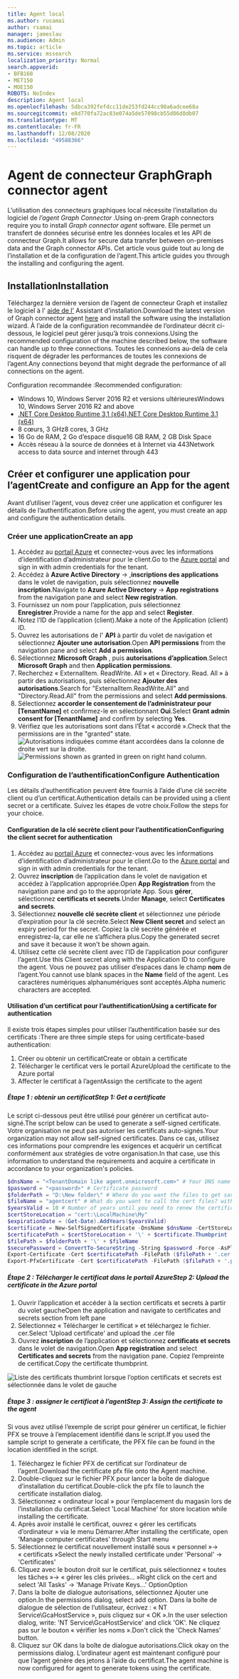 ```yaml
---
title: Agent local
ms.author: rusamai
author: rsamai
manager: jameslau
ms.audience: Admin
ms.topic: article
ms.service: mssearch
localization_priority: Normal
search.appverid:
- BFB160
- MET150
- MOE150
ROBOTS: NoIndex
description: Agent local
ms.openlocfilehash: 5dbca392fefdcc11de253fd244cc98a6adcee68a
ms.sourcegitcommit: e8d770fa72ac83e074a5de57098cb55d06d8db07
ms.translationtype: MT
ms.contentlocale: fr-FR
ms.lasthandoff: 12/08/2020
ms.locfileid: "49588366"
---
```

# <a name="graph-connector-agent"></a><span data-ttu-id="43961-103">Agent de connecteur Graph</span><span class="sxs-lookup"><span data-stu-id="43961-103">Graph connector agent</span></span>

<span data-ttu-id="43961-104">L’utilisation des connecteurs graphiques local nécessite l’installation du logiciel de *l’agent Graph Connector* .</span><span class="sxs-lookup"><span data-stu-id="43961-104">Using on-prem Graph connectors require you to install *Graph connector agent* software.</span></span> <span data-ttu-id="43961-105">Elle permet un transfert de données sécurisé entre les données locales et les API de connecteur Graph.</span><span class="sxs-lookup"><span data-stu-id="43961-105">It allows for secure data transfer between on-premises data and the Graph connector APIs.</span></span> <span data-ttu-id="43961-106">Cet article vous guide tout au long de l’installation et de la configuration de l’agent.</span><span class="sxs-lookup"><span data-stu-id="43961-106">This article guides you through the installing and configuring the agent.</span></span>

## <a name="installation"></a><span data-ttu-id="43961-107">Installation</span><span class="sxs-lookup"><span data-stu-id="43961-107">Installation</span></span>

<span data-ttu-id="43961-108">Téléchargez la dernière version de l’agent de connecteur Graph et installez le logiciel à l' [aide de l'](https://aka.ms/gcadownload) Assistant d’installation.</span><span class="sxs-lookup"><span data-stu-id="43961-108">Download the latest version of Graph connector agent [here](https://aka.ms/gcadownload) and install the software using the installation wizard.</span></span> <span data-ttu-id="43961-109">À l’aide de la configuration recommandée de l’ordinateur décrit ci-dessous, le logiciel peut gérer jusqu’à trois connexions.</span><span class="sxs-lookup"><span data-stu-id="43961-109">Using the recommended configuration of the machine described below, the software can handle up to three connections.</span></span> <span data-ttu-id="43961-110">Toutes les connexions au-delà de cela risquent de dégrader les performances de toutes les connexions de l’agent.</span><span class="sxs-lookup"><span data-stu-id="43961-110">Any connections beyond that might degrade the performance of all connections on the agent.</span></span>

<span data-ttu-id="43961-111">Configuration recommandée :</span><span class="sxs-lookup"><span data-stu-id="43961-111">Recommended configuration:</span></span>

* <span data-ttu-id="43961-112">Windows 10, Windows Server 2016 R2 et versions ultérieures</span><span class="sxs-lookup"><span data-stu-id="43961-112">Windows 10, Windows Server 2016 R2 and above</span></span>
* [<span data-ttu-id="43961-113">.NET Core Desktop Runtime 3,1 (x64)</span><span class="sxs-lookup"><span data-stu-id="43961-113">.NET Core Desktop Runtime 3.1 (x64)</span></span>](https://dotnet.microsoft.com/download/dotnet-core/3.1)
* <span data-ttu-id="43961-114">8 cœurs, 3 GHz</span><span class="sxs-lookup"><span data-stu-id="43961-114">8 cores, 3 GHz</span></span>
* <span data-ttu-id="43961-115">16 Go de RAM, 2 Go d’espace disque</span><span class="sxs-lookup"><span data-stu-id="43961-115">16 GB RAM, 2 GB Disk Space</span></span>
* <span data-ttu-id="43961-116">Accès réseau à la source de données et à Internet via 443</span><span class="sxs-lookup"><span data-stu-id="43961-116">Network access to data source and internet through 443</span></span>

## <a name="create-and-configure-an-app-for-the-agent"></a><span data-ttu-id="43961-117">Créer et configurer une application pour l’agent</span><span class="sxs-lookup"><span data-stu-id="43961-117">Create and configure an App for the agent</span></span>  

<span data-ttu-id="43961-118">Avant d’utiliser l’agent, vous devez créer une application et configurer les détails de l’authentification.</span><span class="sxs-lookup"><span data-stu-id="43961-118">Before using the agent, you must create an app and configure the authentication details.</span></span>

### <a name="create-an-app"></a><span data-ttu-id="43961-119">Créer une application</span><span class="sxs-lookup"><span data-stu-id="43961-119">Create an app</span></span>

1. <span data-ttu-id="43961-120">Accédez au [portail Azure](https://portal.azure.com) et connectez-vous avec les informations d’identification d’administrateur pour le client.</span><span class="sxs-lookup"><span data-stu-id="43961-120">Go to the [Azure portal](https://portal.azure.com) and sign in with admin credentials for the tenant.</span></span>
2. <span data-ttu-id="43961-121">Accédez à **Azure Active Directory**  ->  ,**inscriptions des applications** dans le volet de navigation, puis sélectionnez **nouvelle inscription**.</span><span class="sxs-lookup"><span data-stu-id="43961-121">Navigate to **Azure Active Directory** -> **App registrations** from the navigation pane and select **New registration**.</span></span>
3. <span data-ttu-id="43961-122">Fournissez un nom pour l’application, puis sélectionnez **Enregistrer**.</span><span class="sxs-lookup"><span data-stu-id="43961-122">Provide a name for the app and select **Register**.</span></span>
4. <span data-ttu-id="43961-123">Notez l’ID de l’application (client).</span><span class="sxs-lookup"><span data-stu-id="43961-123">Make a note of the Application (client) ID.</span></span>
5. <span data-ttu-id="43961-124">Ouvrez les autorisations de l' **API** à partir du volet de navigation et sélectionnez **Ajouter une autorisation**.</span><span class="sxs-lookup"><span data-stu-id="43961-124">Open **API permissions** from the navigation pane and select **Add a permission**.</span></span>
6. <span data-ttu-id="43961-125">Sélectionnez **Microsoft Graph** , puis **autorisations d’application**.</span><span class="sxs-lookup"><span data-stu-id="43961-125">Select **Microsoft Graph** and then **Application permissions**.</span></span>
7. <span data-ttu-id="43961-126">Recherchez « ExternalItem. ReadWrite. All » et « Directory. Read. All » à partir des autorisations, puis sélectionnez **Ajouter des autorisations**.</span><span class="sxs-lookup"><span data-stu-id="43961-126">Search for "ExternalItem.ReadWrite.All" and "Directory.Read.All" from the permissions and select **Add permissions**.</span></span>
8. <span data-ttu-id="43961-127">Sélectionnez **accorder le consentement de l’administrateur pour [TenantName]** et confirmez-le en sélectionnant **Oui**.</span><span class="sxs-lookup"><span data-stu-id="43961-127">Select **Grant admin consent for [TenantName]** and confirm by selecting **Yes**.</span></span>
9. <span data-ttu-id="43961-128">Vérifiez que les autorisations sont dans l’État « accordé ».</span><span class="sxs-lookup"><span data-stu-id="43961-128">Check that the permissions are in the "granted" state.</span></span>
     <span data-ttu-id="43961-129">![Autorisations indiquées comme étant accordées dans la colonne de droite vert sur la droite.](media/onprem-agent/granted-state.png)</span><span class="sxs-lookup"><span data-stu-id="43961-129">![Permissions shown as granted in green on right hand column.](media/onprem-agent/granted-state.png)</span></span>

### <a name="configure-authentication"></a><span data-ttu-id="43961-130">Configuration de l’authentification</span><span class="sxs-lookup"><span data-stu-id="43961-130">Configure Authentication</span></span>

<span data-ttu-id="43961-131">Les détails d’authentification peuvent être fournis à l’aide d’une clé secrète client ou d’un certificat.</span><span class="sxs-lookup"><span data-stu-id="43961-131">Authentication details can be provided using a client secret or a certificate.</span></span> <span data-ttu-id="43961-132">Suivez les étapes de votre choix.</span><span class="sxs-lookup"><span data-stu-id="43961-132">Follow the steps for your choice.</span></span>

#### <a name="configuring-the-client-secret-for-authentication"></a><span data-ttu-id="43961-133">Configuration de la clé secrète client pour l’authentification</span><span class="sxs-lookup"><span data-stu-id="43961-133">Configuring the client secret for authentication</span></span>

1. <span data-ttu-id="43961-134">Accédez au [portail Azure](https://portal.azure.com) et connectez-vous avec les informations d’identification d’administrateur pour le client.</span><span class="sxs-lookup"><span data-stu-id="43961-134">Go to the [Azure portal](https://portal.azure.com) and sign in with admin credentials for the tenant.</span></span>
2. <span data-ttu-id="43961-135">Ouvrez **inscription** de l’application dans le volet de navigation et accédez à l’application appropriée.</span><span class="sxs-lookup"><span data-stu-id="43961-135">Open **App Registration** from the navigation pane and go to the appropriate App.</span></span> <span data-ttu-id="43961-136">Sous **gérer**, sélectionnez **certificats et secrets**.</span><span class="sxs-lookup"><span data-stu-id="43961-136">Under **Manage**, select **Certificates and secrets**.</span></span>
3. <span data-ttu-id="43961-137">Sélectionnez **nouvelle clé secrète client** et sélectionnez une période d’expiration pour la clé secrète.</span><span class="sxs-lookup"><span data-stu-id="43961-137">Select **New Client secret** and select an expiry period for the secret.</span></span> <span data-ttu-id="43961-138">Copiez la clé secrète générée et enregistrez-la, car elle ne s’affichera plus.</span><span class="sxs-lookup"><span data-stu-id="43961-138">Copy the generated secret and save it because it won't be shown again.</span></span>
4. <span data-ttu-id="43961-139">Utilisez cette clé secrète client avec l’ID de l’application pour configurer l’agent.</span><span class="sxs-lookup"><span data-stu-id="43961-139">Use this Client secret along with the Application ID to configure the agent.</span></span> <span data-ttu-id="43961-140">Vous ne pouvez pas utiliser d’espaces dans le champ **nom** de l’agent.</span><span class="sxs-lookup"><span data-stu-id="43961-140">You cannot use blank spaces in the **Name** field of the agent.</span></span> <span data-ttu-id="43961-141">Les caractères numériques alphanumériques sont acceptés.</span><span class="sxs-lookup"><span data-stu-id="43961-141">Alpha numeric characters are accepted.</span></span>

#### <a name="using-a-certificate-for-authentication"></a><span data-ttu-id="43961-142">Utilisation d’un certificat pour l’authentification</span><span class="sxs-lookup"><span data-stu-id="43961-142">Using a certificate for authentication</span></span>

<span data-ttu-id="43961-143">Il existe trois étapes simples pour utiliser l’authentification basée sur des certificats :</span><span class="sxs-lookup"><span data-stu-id="43961-143">There are three simple steps for using certificate-based authentication:</span></span>

1. <span data-ttu-id="43961-144">Créer ou obtenir un certificat</span><span class="sxs-lookup"><span data-stu-id="43961-144">Create or obtain a certificate</span></span>
1. <span data-ttu-id="43961-145">Télécharger le certificat vers le portail Azure</span><span class="sxs-lookup"><span data-stu-id="43961-145">Upload the certificate to the Azure portal</span></span>
1. <span data-ttu-id="43961-146">Affecter le certificat à l’agent</span><span class="sxs-lookup"><span data-stu-id="43961-146">Assign the certificate to the agent</span></span>

##### <a name="step-1-get-a-certificate"></a><span data-ttu-id="43961-147">Étape 1 : obtenir un certificat</span><span class="sxs-lookup"><span data-stu-id="43961-147">Step 1: Get a certificate</span></span>

<span data-ttu-id="43961-148">Le script ci-dessous peut être utilisé pour générer un certificat auto-signé.</span><span class="sxs-lookup"><span data-stu-id="43961-148">The script below can be used to generate a self-signed certificate.</span></span> <span data-ttu-id="43961-149">Votre organisation ne peut pas autoriser les certificats auto-signés.</span><span class="sxs-lookup"><span data-stu-id="43961-149">Your organization may not allow self-signed certificates.</span></span> <span data-ttu-id="43961-150">Dans ce cas, utilisez ces informations pour comprendre les exigences et acquérir un certificat conformément aux stratégies de votre organisation.</span><span class="sxs-lookup"><span data-stu-id="43961-150">In that case, use this information to understand the requirements and acquire a certificate in accordance to your organization's policies.</span></span>

```Powershell
$dnsName = "<TenantDomain like agent.onmicrosoft.com>" # Your DNS name
$password = "<password>" # Certificate password
$folderPath = "D:\New folder\" # Where do you want the files to get saved to? The folder needs to exist.
$fileName = "agentcert" # What do you want to call the cert files? without the file extension
$yearsValid = 10 # Number of years until you need to renew the certificate
$certStoreLocation = "cert:\LocalMachine\My"
$expirationDate = (Get-Date).AddYears($yearsValid)
$certificate = New-SelfSignedCertificate -DnsName $dnsName -CertStoreLocation $certStoreLocation -NotAfter $expirationDate -KeyExportPolicy Exportable -KeySpec Signature
$certificatePath = $certStoreLocation + '\' + $certificate.Thumbprint
$filePath = $folderPath + '\' + $fileName
$securePassword = ConvertTo-SecureString -String $password -Force -AsPlainText
Export-Certificate -Cert $certificatePath -FilePath ($filePath + '.cer')
Export-PfxCertificate -Cert $certificatePath -FilePath ($filePath + '.pfx') -Password $securePassword
```

##### <a name="step-2-upload-the-certificate-in-the-azure-portal"></a><span data-ttu-id="43961-151">Étape 2 : Télécharger le certificat dans le portail Azure</span><span class="sxs-lookup"><span data-stu-id="43961-151">Step 2: Upload the certificate in the Azure portal</span></span>

1. <span data-ttu-id="43961-152">Ouvrir l’application et accéder à la section certificats et secrets à partir du volet gauche</span><span class="sxs-lookup"><span data-stu-id="43961-152">Open the application and navigate to certificates and secrets section from left pane</span></span>
1. <span data-ttu-id="43961-153">Sélectionnez « Télécharger le certificat » et téléchargez le fichier. cer.</span><span class="sxs-lookup"><span data-stu-id="43961-153">Select 'Upload certificate' and upload the .cer file</span></span>
1. <span data-ttu-id="43961-154">Ouvrez **inscription** de l’application et sélectionnez **certificats et secrets** dans le volet de navigation.</span><span class="sxs-lookup"><span data-stu-id="43961-154">Open **App registration** and select **Certificates and secrets** from the navigation pane.</span></span> <span data-ttu-id="43961-155">Copiez l’empreinte de certificat.</span><span class="sxs-lookup"><span data-stu-id="43961-155">Copy the certificate thumbprint.</span></span>

![Liste des certificats thumbrint lorsque l’option certificats et secrets est sélectionnée dans le volet de gauche](media/onprem-agent/certificates.png)

##### <a name="step-3-assign-the-certificate-to-the-agent"></a><span data-ttu-id="43961-157">Étape 3 : assigner le certificat à l’agent</span><span class="sxs-lookup"><span data-stu-id="43961-157">Step 3: Assign the certificate to the agent</span></span>

<span data-ttu-id="43961-158">Si vous avez utilisé l’exemple de script pour générer un certificat, le fichier PFX se trouve à l’emplacement identifié dans le script.</span><span class="sxs-lookup"><span data-stu-id="43961-158">If you used the sample script to generate a certificate, the PFX file can be found in the location identified in the script.</span></span>

1. <span data-ttu-id="43961-159">Téléchargez le fichier PFX de certificat sur l’ordinateur de l’agent.</span><span class="sxs-lookup"><span data-stu-id="43961-159">Download the certificate pfx file onto the Agent machine.</span></span>
1. <span data-ttu-id="43961-160">Double-cliquez sur le fichier PFX pour lancer la boîte de dialogue d’installation du certificat.</span><span class="sxs-lookup"><span data-stu-id="43961-160">Double-click the pfx file to launch the certificate installation dialog.</span></span>
1. <span data-ttu-id="43961-161">Sélectionnez « ordinateur local » pour l’emplacement du magasin lors de l’installation du certificat.</span><span class="sxs-lookup"><span data-stu-id="43961-161">Select 'Local Machine' for store location while installing the certificate.</span></span>
1. <span data-ttu-id="43961-162">Après avoir installé le certificat, ouvrez « gérer les certificats d’ordinateur » via le menu Démarrer.</span><span class="sxs-lookup"><span data-stu-id="43961-162">After installing the certificate, open 'Manage computer certificates' through Start menu</span></span>
1. <span data-ttu-id="43961-163">Sélectionnez le certificat nouvellement installé sous « personnel »-> « certificats »</span><span class="sxs-lookup"><span data-stu-id="43961-163">Select the newly installed certificate under 'Personal' -> 'Certificates'</span></span>
1. <span data-ttu-id="43961-164">Cliquez avec le bouton droit sur le certificat, puis sélectionnez « toutes les tâches »-> « gérer les clés privées... »</span><span class="sxs-lookup"><span data-stu-id="43961-164">Right click on the cert and select 'All Tasks' -> 'Manage Private Keys…'</span></span> <span data-ttu-id="43961-165">Option</span><span class="sxs-lookup"><span data-stu-id="43961-165">Option</span></span>
1. <span data-ttu-id="43961-166">Dans la boîte de dialogue autorisations, sélectionnez Ajouter une option.</span><span class="sxs-lookup"><span data-stu-id="43961-166">In the permissions dialog, select add option.</span></span> <span data-ttu-id="43961-167">Dans la boîte de dialogue de sélection de l’utilisateur, écrivez : « NT Service\GcaHostService », puis cliquez sur « OK ».</span><span class="sxs-lookup"><span data-stu-id="43961-167">In the user selection dialog, write: 'NT Service\GcaHostService' and click 'OK'.</span></span> <span data-ttu-id="43961-168">Ne cliquez pas sur le bouton « vérifier les noms ».</span><span class="sxs-lookup"><span data-stu-id="43961-168">Don't click the 'Check Names' button.</span></span>
1. <span data-ttu-id="43961-169">Cliquez sur OK dans la boîte de dialogue autorisations.</span><span class="sxs-lookup"><span data-stu-id="43961-169">Click okay on the permissions dialog.</span></span> <span data-ttu-id="43961-170">L’ordinateur agent est maintenant configuré pour que l’agent génère des jetons à l’aide du certificat.</span><span class="sxs-lookup"><span data-stu-id="43961-170">The agent machine is now configured for agent to generate tokens using the certificate.</span></span>
